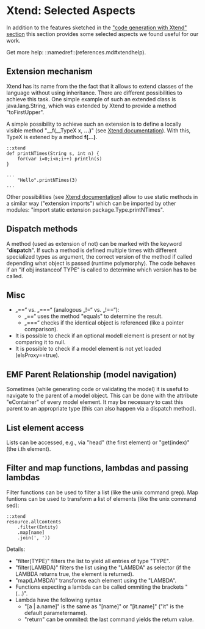# Xtend: Selected Aspects

In addition to the features sketched in the
["code generation with Xtend" section](xtext_code_generation_xtend.md)
this section provides some selected aspects we found useful for our work.

Get more help: ::namedref::(references.md#xtendhelp).

## Extension mechanism

Xtend has its name from the the fact that it allows to extend classes of
the language without using inheritance. There are different possibilities
to achieve this task. One simple example of such an extended class 
is java.lang.String, which was extended by Xtend to provide 
a method "toFirstUpper".

A simple possibility to achieve such an extension is to define a locally
visible method "__f(__TypeX x, __...)__" (see [Xtend documentation](references.md)).
With this, TypeX is extened by a method __f(...)__.

    ::xtend
	def printNTimes(String s, int n) {
		for(var i=0;i<n;i++) println(s)
	}

	...		
		"Hello".printNTimes(3)
	...

Other possibilities (see [Xtend documentation](references.md)) 
allow to use static methods in a similar way ("extension imports") which can
be imported by other modules: 
"import static extension package.Type.printNTimes".


## Dispatch methods

A method (used as extension of not) can be marked with the keyword 
"__dispatch__". If such a method is defined multiple times with different 
specialized types as argument, the correct version of the method if called
depending what object is passed (runtime polymorphy). The code behaves if
an "if obj instanceof TYPE" is called to determine which version has to be called.


## Misc
  * „==“ vs. „===“ (analogous „!=“ vs. „!==“):
    * „==“ uses the method "equals" to determine the result.
    * „===“ checks if the identical object is referenced (like a pointer comparison).
  * It is possible to check if an optional modell element is present or not
    by comparing it to null.
  * It is possible to check if a model element is not yet loaded
    (eIsProxy==true).


## EMF Parent Relationship (model navigation)

Sometimes (while generating code or validating the model)
it is useful to navigate to the parent of a model object.
This can be done with the attribute "eContainer" of every model
element. It may be necessary to cast this parent to an appropriate type
(this can also happen via a dispatch method).

## List element access

Lists can be accessed, e.g., via "head" (the first element) or "get(index)"
(the i.th element).

## Filter and map functions, lambdas and passing lambdas

Filter functions can be used to filter a list (like the unix command grep). 
Map funtions can be used to transform a list of elements (like the unix 
command sed):

    ::xtend 
    resource.allContents
        .filter(Entity)
        .map[name]
        .join(', '))
 

Details:

  * "filter(TYPE)" filters the list to yield all entries of type "TYPE".
  * "filter(LAMBDA)" filters the list using the "LAMBDA" as selector (if the
     LAMBDA returns true, the element is returned).
  * "map(LAMBDA)" transforms each element using the "LAMBDA".
  * Functions expecting a lambda can be called ommiting the brackets "(...)".
  * Lambda have the following syntax 
     * "[a | a.name]" is the same as "[name]" or "[it.name]" ("it" is the 
        default parametername).
     * "return" can be ommited: the last command yields the return value.
        

